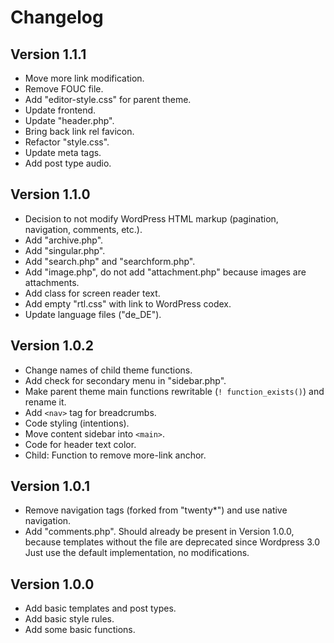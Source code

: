 # Changelog #


## Version 1.1.1 ##

* Move more link modification.
* Remove FOUC file.
* Add "editor-style.css" for parent theme.
* Update frontend.
* Update "header.php".
* Bring back link rel favicon.
* Refactor "style.css".
* Update meta tags.
* Add post type audio.


## Version 1.1.0 ##

* Decision to not modify WordPress HTML markup (pagination, navigation, comments, etc.).
* Add "archive.php".
* Add "singular.php".
* Add "search.php" and "searchform.php".
* Add "image.php", do not add "attachment.php" because images are attachments.
* Add class for screen reader text.
* Add empty "rtl.css" with link to WordPress codex.
* Update language files ("de_DE").


## Version 1.0.2 ##

* Change names of child theme functions.
* Add check for secondary menu in "sidebar.php".
* Make parent theme main functions rewritable (`! function_exists()`)
  and rename it.
* Add `<nav>` tag for breadcrumbs.
* Code styling (intentions).
* Move content sidebar into `<main>`.
* Code for header text color.
* Child: Function to remove more-link anchor.


## Version 1.0.1 ##

* Remove navigation tags (forked from "twenty*") and use native navigation.
* Add "comments.php". Should already be present in Version 1.0.0, because
  templates without the file are deprecated since Wordpress 3.0
  Just use the default implementation, no modifications.


## Version 1.0.0 ##

* Add basic templates and post types.
* Add basic style rules.
* Add some basic functions.
